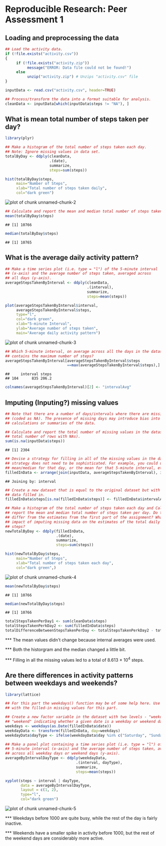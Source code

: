 # Reproducible Research: Peer Assessment 1

## Loading and preprocessing the data

```r
## Load the activity data.
if (!file.exists("activity.csv"))
{
     if (!file.exists("activity.zip"))
          message("ERROR: Data file could not be found!")
     else
          unzip("activity.zip") # Unzips "activity.csv" file
}

inputData <- read.csv("activity.csv", header=TRUE)

## Process/transform the data into a format suitable for analysis.
cleanData <- inputData[which(inputData$steps != "NA"), ]
```

## What is mean total number of steps taken per day?

```r
library(plyr)

## Make a histogram of the total number of steps taken each day.
## Note: Ignore missing values in data set.
totalByDay <- ddply(cleanData, 
                    .(date), 
                    summarize, 
                    steps=sum(steps))

hist(totalByDay$steps, 
     main="Number of Steps", 
     xlab="Total number of steps taken daily", 
     col="dark green")
```

![plot of chunk unnamed-chunk-2](figure/unnamed-chunk-2.png) 

```r
## Calculate and report the mean and median total number of steps taken per day.
mean(totalByDay$steps)
```

```
## [1] 10766
```

```r
median(totalByDay$steps)
```

```
## [1] 10765
```

## What is the average daily activity pattern?

```r
## Make a time series plot (i.e. type = "l") of the 5-minute interval 
## (x-axis) and the average number of steps taken, averaged across 
## all days (y-axis).
averageStepsTakenByInterval <- ddply(cleanData, 
                                     .(interval), 
                                     summarize, 
                                     steps=mean(steps))

plot(averageStepsTakenByInterval$interval, 
     averageStepsTakenByInterval$steps, 
     type="l",
     col="dark green",
     xlab="5-minute Interval",
     ylab="Average number of steps taken",
     main="Average daily activity pattern")
```

![plot of chunk unnamed-chunk-3](figure/unnamed-chunk-3.png) 

```r
## Which 5-minute interval, on average across all the days in the dataset, 
## contains the maximum number of steps?
averageStepsTakenByInterval[averageStepsTakenByInterval$steps
                            ==max(averageStepsTakenByInterval$steps),]
```

```
##     interval steps
## 104      835 206.2
```

```r
colnames(averageStepsTakenByInterval)[2] <- "intervalAvg"
```

## Imputing (Inputing?) missing values

```r
## Note that there are a number of days/intervals where there are missing values 
## (coded as NA). The presence of missing days may introduce bias into some 
## calculations or summaries of the data.

## Calculate and report the total number of missing values in the dataset (i.e. the 
## total number of rows with NAs).
sum(is.na(inputData$steps))
```

```
## [1] 2304
```

```r
## Devise a strategy for filling in all of the missing values in the dataset. The 
## strategy does not need to be sophisticated. For example, you could use the 
## mean/median for that day, or the mean for that 5-minute interval, etc.
filledInData <- arrange(join(inputData, averageStepsTakenByInterval), interval)
```

```
## Joining by: interval
```

```r
## Create a new dataset that is equal to the original dataset but with the missing 
## data filled in.
filledInData$steps[is.na(filledInData$steps)] <- filledInData$intervalAvg[is.na(filledInData$steps)]

## Make a histogram of the total number of steps taken each day and Calculate and 
## report the mean and median total number of steps taken per day. Do these values 
## differ from the estimates from the first part of the assignment? What is the 
## impact of imputing missing data on the estimates of the total daily number of 
## steps?
newTotalByDay <- ddply(filledInData, 
                       .(date), 
                       summarize, 
                       steps=sum(steps))

hist(newTotalByDay$steps, 
     main="Number of Steps",
     xlab="Total number of steps taken each day", 
     col="dark green",)
```

![plot of chunk unnamed-chunk-4](figure/unnamed-chunk-4.png) 

```r
mean(newTotalByDay$steps)
```

```
## [1] 10766
```

```r
median(newTotalByDay$steps)
```

```
## [1] 10766
```

```r
totalStepsTakenPerDay1 <- sum(cleanData$steps)
totalStepsTakenPerkDay2 <- sum(filledInData$steps)
totalDifferenceBetweenStepsTakenPerDay <- totalStepsTakenPerkDay2 - totalStepsTakenPerDay1
```

*** The mean values didn't change because internal averages were used.

*** Both the historgram and the median changed a little bit.

*** Filling in all the missing values led to a total of 8.613 &times; 10<sup>4</sup> steps.

## Are there differences in activity patterns between weekdays and weekends?

```r
library(lattice)

## For this part the weekdays() function may be of some help here. Use the dataset 
## with the filled-in missing values for this part.

## Create a new factor variable in the dataset with two levels - "weekday" and 
## "weekend" indicating whether a given date is a weekday or weekend day.
weekdays <- weekdays(as.Date(filledInData$date))
weekdayData <- transform(filledInData, day=weekdays)
weekdayData$dayType <- ifelse(weekdayData$day %in% c("Saturday", "Sunday"), "Weekend", "Weekday")

## Make a panel plot containing a time series plot (i.e. type = "l") of the 
## 5-minute interval (x-axis) and the average number of steps taken, averaged 
## across all weekday days or weekend days (y-axis).
averageByIntervalDayType <- ddply(weekdayData, 
                                .(interval, dayType), 
                                summarize, 
                                steps=mean(steps))

xyplot(steps ~ interval | dayType, 
       data = averageByIntervalDayType, 
       layout = c(1, 2), 
       type="l",
       col="dark green")
```

![plot of chunk unnamed-chunk-5](figure/unnamed-chunk-5.png) 

*** Weekdays before 1000 are quite busy, while the rest of the day is fairly inactive.

*** Weekends have a smaller spike in activity before 1000, but the rest of the weekend days are considerably more active.

